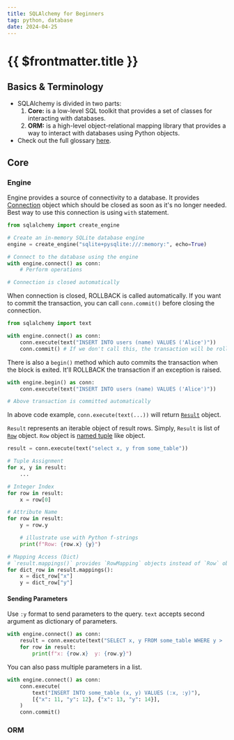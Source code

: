 ```yaml
---
title: SQLAlchemy for Beginners
tag: python, database
date: 2024-04-25
---
```


# {{ $frontmatter.title }}

## Basics & Terminology

- SQLAlchemy is divided in two parts:
    1. **Core:** is a low-level SQL toolkit that provides a set of classes for interacting with databases.
    2. **ORM:** is a high-level object-relational mapping library that provides a way to interact with databases using Python objects.
- Check out the full glossary [here](https://docs.sqlalchemy.org/en/20/glossary.html).

## Core

### Engine

Engine provides a source of connectivity to a database. It provides [Connection](https://docs.sqlalchemy.org/en/20/core/connections.html#sqlalchemy.engine.Connection) object which should be closed as soon as it's no longer needed. Best way to use this connection is using `with` statement.

```py
from sqlalchemy import create_engine

# Create an in-memory SQLite database engine
engine = create_engine("sqlite+pysqlite:///:memory:", echo=True)

# Connect to the database using the engine
with engine.connect() as conn:
    # Perform operations

# Connection is closed automatically
```

When connection is closed, ROLLBACK is called automatically. If you want to commit the transaction, you can call `conn.commit()` before closing the connection.

```py
from sqlalchemy import text

with engine.connect() as conn:
    conn.execute(text("INSERT INTO users (name) VALUES ('Alice')"))
    conn.commit() # If we don't call this, the transaction will be rolled back
```

There is also a `begin()` method which auto commits the transaction when the block is exited. It'll ROLLBACK the transaction if an exception is raised.

```py
with engine.begin() as conn:
    conn.execute(text("INSERT INTO users (name) VALUES ('Alice')"))

# Above transaction is committed automatically
```

In above code example, `conn.execute(text(...))` will return [`Result`](https://docs.sqlalchemy.org/en/20/core/connections.html#sqlalchemy.engine.Result) object.

`Result` represents an iterable object of result rows. Simply, `Result` is list of [`Row`](https://docs.sqlalchemy.org/en/20/core/connections.html#sqlalchemy.engine.Row) object. `Row` object is [named tuple](https://docs.python.org/3/library/collections.html#collections.namedtuple) like object.

```py
result = conn.execute(text("select x, y from some_table"))

# Tuple Assignment
for x, y in result:
    ...

# Integer Index
for row in result:
    x = row[0]

# Attribute Name
for row in result:
    y = row.y

    # illustrate use with Python f-strings
    print(f"Row: {row.x} {y}")

# Mapping Access (Dict)
# `result.mappings()` provides `RowMapping` objects instead of `Row` objects
for dict_row in result.mappings():
    x = dict_row["x"]
    y = dict_row["y"]
```

#### Sending Parameters

Use `:y` format to send parameters to the query. `text` accepts second argument as dictionary of parameters.

```py
with engine.connect() as conn:
    result = conn.execute(text("SELECT x, y FROM some_table WHERE y > :y"), {"y": 2})
    for row in result:
        print(f"x: {row.x}  y: {row.y}")
```

You can also pass multiple parameters in a list.

```py
with engine.connect() as conn:
    conn.execute(
        text("INSERT INTO some_table (x, y) VALUES (:x, :y)"),
        [{"x": 11, "y": 12}, {"x": 13, "y": 14}],
    )
    conn.commit()
```

### ORM
